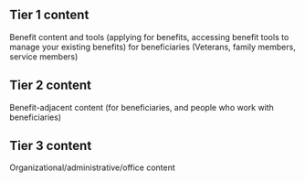 
## Tier 1 content

Benefit content and tools (applying for benefits, accessing benefit tools to manage your existing benefits) for beneficiaries (Veterans, family members, service members)

## Tier 2 content

Benefit-adjacent content (for beneficiaries, and people who work with beneficiaries)

## Tier 3 content

Organizational/administrative/office content
